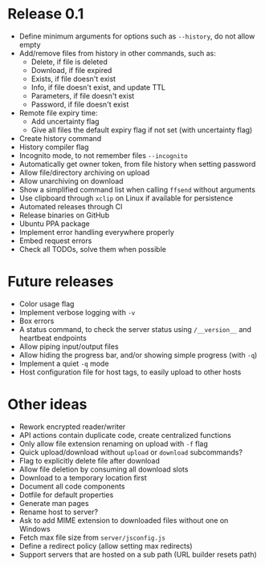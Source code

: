 # Release 0.1
- Define minimum arguments for options such as `--history`, do not allow empty
- Add/remove files from history in other commands, such as:
  - Delete, if file is deleted
  - Download, if file expired
  - Exists, if file doesn't exist
  - Info, if file doesn't exist, and update TTL
  - Parameters, if file doesn't exist
  - Password, if file doesn't exist
- Remote file expiry time:
  - Add uncertainty flag
  - Give all files the default expiry flag if not set (with uncertainty flag)
- Create history command
- History compiler flag
- Incognito mode, to not remember files `--incognito`
- Automatically get owner token, from file history when setting password
- Allow file/directory archiving on upload
- Allow unarchiving on download 
- Show a simplified command list when calling `ffsend` without arguments
- Use clipboard through `xclip` on Linux if available for persistence
- Automated releases through CI
- Release binaries on GitHub
- Ubuntu PPA package
- Implement error handling everywhere properly
- Embed request errors
- Check all TODOs, solve them when possible

# Future releases
- Color usage flag
- Implement verbose logging with `-v`
- Box errors
- A status command, to check the server status using `/__version__` and
  heartbeat endpoints
- Allow piping input/output files
- Allow hiding the progress bar, and/or showing simple progress (with `-q`)
- Implement a quiet `-q` mode
- Host configuration file for host tags, to easily upload to other hosts

# Other ideas
- Rework encrypted reader/writer
- API actions contain duplicate code, create centralized functions
- Only allow file extension renaming on upload with `-f` flag
- Quick upload/download without `upload` or `download` subcommands?
- Flag to explicitly delete file after download
- Allow file deletion by consuming all download slots
- Download to a temporary location first
- Document all code components
- Dotfile for default properties
- Generate man pages
- Rename host to server?
- Ask to add MIME extension to downloaded files without one on Windows
- Fetch max file size from `server/jsconfig.js`
- Define a redirect policy (allow setting max redirects)
- Support servers that are hosted on a sub path (URL builder resets path)
